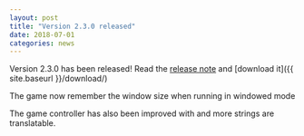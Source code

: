 ```yaml
---
layout: post
title: "Version 2.3.0 released"
date: 2018-07-01
categories: news
---
```

Version 2.3.0 has been released! Read the [release note](https://raw.githubusercontent.com/blockattack/blockattack-game/v2.3.X/ReleaseNotes-2.3.0.txt) and [download it]({{ site.baseurl }}/download/)

The game now remember the window size when running in windowed mode

The game controller has also been improved with and more strings are translatable.
